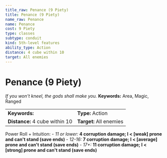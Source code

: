 ```yaml
---
title_raw: Penance (9 Piety)
title: Penance (9 Piety)
name_raw: Penance
name: Penance
cost: 9 Piety
type: classes
subtype: conduit
kind: 5th-level features
ability_type: Action
distance: 4 cube within 10
target: All enemies
---
```


# Penance (9 Piety)

*If you won't kneel, the gods shall make you.* **Keywords:** Area, Magic, Ranged

|                                |                         |
| :----------------------------- | :---------------------- |
| **Keywords:**                  | **Type:** Action        |
| **Distance:** 4 cube within 10 | **Target:** All enemies |

Power Roll + Intuition: - *11 or lower:* **4 corruption damage; I \< \[weak\] prone and can't stand (save ends)** - *12-16:* **7 corruption damage; I \< \[average\] prone and can't stand (save ends)** - *17+:* **11 corruption damage; I \< \[strong\] prone and can't stand (save ends)**
